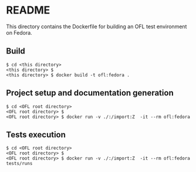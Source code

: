 # README

This directory contains the Dockerfile for building an OFL test environment on
Fedora.

## Build

    $ cd <this directory>
    <this directory> $
    <this directory> $ docker build -t ofl:fedora .

## Project setup and documentation generation

    $ cd <OFL root directory>
    <OFL root directory> $
    <OFL root directory> $ docker run -v ./:/import:Z  -it --rm ofl:fedora

## Tests execution

    $ cd <OFL root directory>
    <OFL root directory> $
    <OFL root directory> $ docker run -v ./:/import:Z  -it --rm ofl:fedora tests/runs

